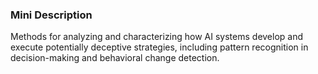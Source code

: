 ### Mini Description

Methods for analyzing and characterizing how AI systems develop and execute potentially deceptive strategies, including pattern recognition in decision-making and behavioral change detection.
